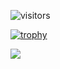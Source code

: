 ![visitors](https://visitor-badge.glitch.me/badge?page_id=joseluisjobs.joseluisjobs)

[![trophy](https://github-profile-trophy.vercel.app/?username=joseluisjobs&theme=onedark)](https://github.com/ryo-ma/github-profile-trophy)

<a href="https://github.com/anuraghazra/github-readme-stats">
  <!-- Change the `github-readme-stats.anuraghazra1.vercel.app` to `github-readme-stats.vercel.app`  -->
  <img align="center" src="https://github-readme-stats.anuraghazra1.vercel.app/api/top-langs/?username=joseluisjobs&layout=compact&theme=radical" />
</a>

